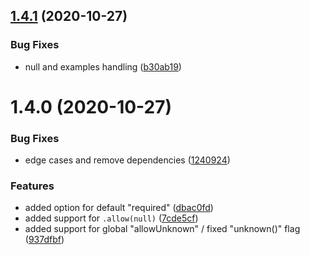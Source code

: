 ## [1.4.1](https://github.com/softwaregroup-bg/ut-joi/compare/v1.4.0...v1.4.1) (2020-10-27)


### Bug Fixes

* null and examples handling ([b30ab19](https://github.com/softwaregroup-bg/ut-joi/commit/b30ab191280d231891f7f022391ef66f8b211e0c))



# 1.4.0 (2020-10-27)


### Bug Fixes

* edge cases and remove dependencies ([1240924](https://github.com/softwaregroup-bg/ut-joi/commit/124092436d27986699458fd82551685ed8e2e891))


### Features

* added option for default "required" ([dbac0fd](https://github.com/softwaregroup-bg/ut-joi/commit/dbac0fd10a36a1f3a55589f1d649b765ecc62669))
* added support for `.allow(null)` ([7cde5cf](https://github.com/softwaregroup-bg/ut-joi/commit/7cde5cfb33808c2526faa847fff887c3e7b61c89))
* added support for global "allowUnknown" / fixed "unknown()" flag ([937dfbf](https://github.com/softwaregroup-bg/ut-joi/commit/937dfbf644bdfd006f189508ad1791d2234c3a91))



